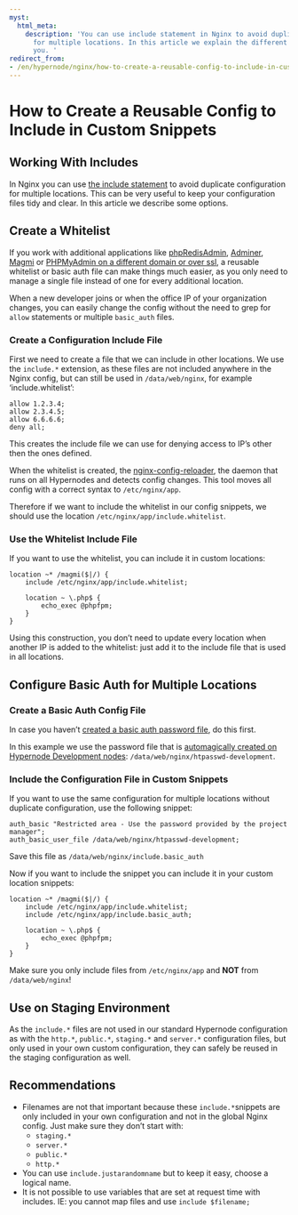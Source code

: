 ```yaml
---
myst:
  html_meta:
    description: 'You can use include statement in Nginx to avoid duplicate configurations
      for multiple locations. In this article we explain the different options for
      you. '
redirect_from:
- /en/hypernode/nginx/how-to-create-a-reusable-config-to-include-in-custom-snippets/
---
```


<!-- source: https://support.hypernode.com/en/hypernode/nginx/how-to-create-a-reusable-config-to-include-in-custom-snippets/ -->

# How to Create a Reusable Config to Include in Custom Snippets

## Working With Includes

In Nginx you can use [the include statement](http://nginx.org/en/docs/ngx_core_module.html#include) to avoid duplicate configuration for multiple locations.
This can be very useful to keep your configuration files tidy and clear. In this article we describe some options.

## Create a Whitelist

If you work with additional applications like [phpRedisAdmin](https://support.hypernode.com/knowledgebase/setup-php-redis-admin-manage-redis-caches/), [Adminer](https://support.hypernode.com/knowledgebase/working-adminer-php-hypernode/), [Magmi](https://support.hypernode.com/knowledgebase/unblocking-and-accessing-magmi-for-hypernode/) or [PHPMyAdmin on a different domain or over ssl](https://support.hypernode.com/knowledgebase/use-phpmyadmin/#Hiding_PHPMyAdmin_from_the_world_by_adding_a_whitelist), a reusable whitelist or basic auth file can make things much easier, as you only need to manage a single file instead of one for every additional location.

When a new developer joins or when the office IP of your organization changes, you can easily change the config without the need to grep for `allow` statements or multiple `basic_auth` files.

### Create a Configuration Include File

First we need to create a file that we can include in other locations.
We use the `include.*` extension, as these files are not included anywhere in the Nginx config, but can still be used in `/data/web/nginx`, for example ‘include.whitelist’:

```nginx
allow 1.2.3.4;
allow 2.3.4.5;
allow 6.6.6.6;
deny all;
```

This creates the include file we can use for denying access to IP’s other then the ones defined.

When the whitelist is created, the [nginx-config-reloader](https://github.com/ByteInternet/nginx_config_reloader), the daemon that runs on all Hypernodes and detects config changes. This tool moves all config with a correct syntax to `/etc/nginx/app`.

Therefore if we want to include the whitelist in our config snippets, we should use the location `/etc/nginx/app/include.whitelist`.

### Use the Whitelist Include File

If you want to use the whitelist, you can include it in custom locations:

```nginx
location ~* /magmi($|/) {
    include /etc/nginx/app/include.whitelist;

    location ~ \.php$ {
        echo_exec @phpfpm;
    }
}
```

Using this construction, you don’t need to update every location when another IP is added to the whitelist: just add it to the include file that is used in all locations.

## Configure Basic Auth for Multiple Locations

### Create a Basic Auth Config File

In case you haven’t [created a basic auth password file](https://support.hypernode.com/knowledgebase/protect-a-directory-with-a-password-in-nginx/), do this first.

In this example we use the password file that is [automagically created on Hypernode Development nodes](https://support.hypernode.com/knowledgebase/basic-authentication-on-development-plans/): `/data/web/nginx/htpasswd-development`.

### Include the Configuration File in Custom Snippets

If you want to use the same configuration for multiple locations without duplicate configuration, use the following snippet:

```nginx
auth_basic "Restricted area - Use the password provided by the project manager";
auth_basic_user_file /data/web/nginx/htpasswd-development;
```

Save this file as `/data/web/nginx/include.basic_auth`

Now if you want to include the snippet you can include it in your custom location snippets:

```nginx
location ~* /magmi($|/) {
    include /etc/nginx/app/include.whitelist;
    include /etc/nginx/app/include.basic_auth;

    location ~ \.php$ {
        echo_exec @phpfpm;
    }
}

```

Make sure you only include files from `/etc/nginx/app` and **NOT** from `/data/web/nginx`!

## Use on Staging Environment

As the `include.*` files are not used in our standard Hypernode configuration as with the `http.*`, `public.*`, `staging.*` and `server.*` configuration files, but only used in your own custom configuration, they can safely be reused in the staging configuration as well.

## Recommendations

- Filenames are not that important because these `include.*`snippets are only included in your own configuration and not in the global Nginx config. Just make sure they don’t start with:
  - `staging.*`
  - `server.*`
  - `public.*`
  - `http.*`
- You can use `include.justarandomname` but to keep it easy, choose a logical name.
- It is not possible to use variables that are set at request time with includes. IE: you cannot map files and use `include $filename;`
